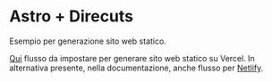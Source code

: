 # Astro + Direcuts

Esempio per generazione sito web statico.

[Qui](https://docs.directus.io/guides/headless-cms/trigger-static-builds/vercel.html) flusso da impostare per generare sito web statico su Vercel. In alternativa presente, nella documentazione, anche flusso per [Netlify](https://docs.directus.io/guides/headless-cms/trigger-static-builds/netlify.html).
